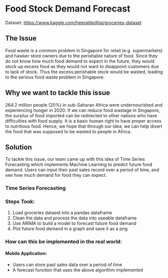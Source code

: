 # Food Stock Demand Forecast

Dataset: https://www.kaggle.com/heeraldedhia/groceries-dataset

## The Issue
Food waste is a common problem in Singapore for retail (e.g. supermarkets) and hawker store owners due to the perishable nature of food. Since they do not know how much food demand to expect in the future, they would stock up excess food as they would not want to disappoint customers due to lack of stock. Thus the excess perishable stock would be wasted, leading to the serious food waste problem in Singapore.

## Why we want to tackle this issue
264.2 million people (20%) in sub-Saharan Africa were undernourished and experiencing hunger in 2020. If we can reduce food wastage in Singapore, the surplus of food imported can be redirected to other nations who have difficulties with food supply. It is a basic human right to have proper access to nutritious food. Hence, we hope that through our idea, we can help divert the food that was supposed to be wasted to people in Africa.

## Solution
To tackle this issue, our team came up with this idea of Time Series Forecasting which implements Machine Learning to predict future food demand. Users can input their past sales record over a period of time, and see how much demand for food they can expect.

### Time Series Forecasting
### Steps Took:
1. Load groceries dataset into a pandas dataframe
2. Clean the data and process the data into useable dataframe
3. Use ARIMA to build a model to forecast future food demand
4. Plot future food demand in a graph and save it as a png

### How can this be implemented in the real world:
#### Mobile Application:
- Users can store past sales data over a period of time
- A forecast function that uses the above algorithm implemented
